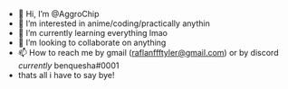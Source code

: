 - 👋 Hi, I’m @AggroChip
- 👀 I’m interested in anime/coding/practically anythin
- 🌱 I’m currently learning everything lmao
- 💞️ I’m looking to collaborate on anything
- 📫 How to reach me by gmail (raflanffftyler@gmail.com) or by discord *currently* benquesha#0001
- thats all i have to say bye!

<!---
AggroChip/AggroChip is a ✨ special ✨ repository because its `README.md` (this file) appears on your GitHub profile.
You can click the Preview link to take a look at your changes.
--->
